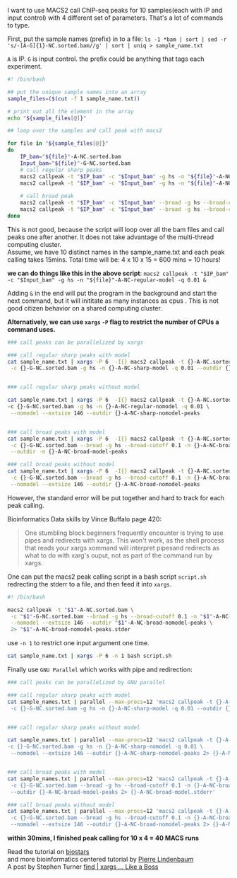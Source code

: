 
I want to use MACS2 call ChIP-seq peaks for 10 samples(each with IP and input control) with 4 different set of parameters. That's a lot of commands to type.


First, put the sample names (prefix) in to a file: 
`ls -1 *bam | sort | sed -r 's/-[A-G]{1}-NC.sorted.bam//g' | sort | uniq > sample_name.txt`  

`A` is IP. `G` is input control. 
the prefix could be anything that tags each experiment.

```bash
#! /bin/bash

## put the unique sample names into an array 
sample_files=($(cut -f 1 sample_name.txt))

# print out all the element in the array
echo "${sample_files[@]}"

## loop over the samples and call peak with macs2  

for file in "${sample_files[@]}"
do
	IP_bam="${file}"-A-NC.sorted.bam
	Input_bam="${file}"-G-NC.sorted.bam
	# call regular sharp peaks
	macs2 callpeak -t "$IP_bam" -c "$Input_bam" -g hs -n "${file}"-A-NC-regular-model -q 0.01 
	macs2 callpeak -t "$IP_bam" -c "$Input_bam" -g hs -n "${file}"-A-NC-regular-nomodel -q 0.01 --nomodel --extsize 146
	
	# call broad peak 
	macs2 callpeak -t "$IP_bam" -c "$Input_bam" --broad -g hs --broad-cutoff 0.1 -n "${file}"-A-NC-broad-model 
	macs2 callpeak -t "$IP_bam" -c "$Input_bam" --broad -g hs --broad-cutoff 0.1 -n "${file}"-A-NC-broad-nomodel --nomodel --extsize 146
done
```
This is not good, because the script will loop over all the bam files and 
call peaks one after another. It does not take advantage of the multi-thread
computing cluster.  
Assume, we have 10 distinct names in the sample_name.txt and each peak calling takes 15mins. Total time will be: 4 x 10 x 15 = 600 mins = 10 hours!

**we can do things like this in the above script**:
`macs2 callpeak -t "$IP_bam" -c "$Input_bam" -g hs -n "${file}"-A-NC-regular-model -q 0.01 &` 

Adding `&` in the end will put the program in the background and start the next command, but it will inititate as many instances as cpus . This is not good citizen behavior on a shared computing cluster.


**Alternatively, we can use `xargs` `-P` flag to restrict the number of CPUs a command uses.**

```bash
### call peaks can be parallelized by xargs

### call regular sharp peaks with model
cat sample_name.txt | xargs -P 6  -I{} macs2 callpeak -t {}-A-NC.sorted.bam \
 -c {}-G-NC.sorted.bam -g hs -n {}-A-NC-sharp-model -q 0.01 --outdir {}-A-NC-sharp-model-peaks


### call regular sharp peaks without model

cat sample_name.txt | xargs -P 6  -I{} macs2 callpeak -t {}-A-NC.sorted.bam \
-c {}-G-NC.sorted.bam -g hs -n {}-A-NC-regular-nomodel -q 0.01 \
 --nomodel --extsize 146 --outdir {}-A-NC-sharp-nomodel-peaks 


### call broad peaks with model
cat sample_name.txt | xargs -P 6  -I{} macs2 callpeak -t {}-A-NC.sorted.bam \
 -c {}-G-NC.sorted.bam --broad -g hs --broad-cutoff 0.1 -n {}-A-NC-broad-model \
 --outdir -n {}-A-NC-broad-model-peaks

### call broad peaks without model
cat sample_name.txt | xargs -P 6  -I{} macs2 callpeak -t {}-A-NC.sorted.bam \
 -c {}-G-NC.sorted.bam --broad -g hs --broad-cutoff 0.1 -n {}-A-NC-broad-nomodel \
 --nomodel --extsize 146 --outdir {}-A-NC-broad-nomodel-peaks
```

However, the standard error will be put together and hard to track for each peak calling. 

Bioinformatics Data skills by Vince Buffalo page 420:
>One stumbling block beginners frequently encounter is trying to use pipes and redirects with xargs. This won't work, as the shell process that reads your xargs xommand will interpret pipesand redirects as what to do with xarg's ouput, not as part of the command run by xargs.


One can put the macs2 peak calling script in a bash script `script.sh` redrecting the stderr to a file, and then feed it into `xargs`.

```bash
#! /bin/bash

macs2 callpeak -t "$1"-A-NC.sorted.bam \
 -c "$1"-G-NC.sorted.bam --broad -g hs --broad-cutoff 0.1 -n "$1"-A-NC-broad-nomodel \
 --nomodel --extsize 146 --outdir "$1"-A-NC-broad-nomodel-peaks \
 2> "$1"-A-NC-broad-nomodel-peaks.stder

```
use `-n 1` to restrict one input argument one time.

```bash
cat sample_name.txt | xargs -P 6 -n 1 bash script.sh

```
  
Finally use `GNU Parallel` which works with pipe and redirection:  

```bash
### call peaks can be parallelized by GNU parallel

### call regular sharp peaks with model
cat sample_names.txt | parallel --max-procs=12 'macs2 callpeak -t {}-A-NC.sorted.bam \
 -c {}-G-NC.sorted.bam -g hs -n {}-A-NC-sharp-model -q 0.01 --outdir {}-A-NC-sharp-model-peaks 2> {}-A-NC-sharp-model.stderr'


### call regular sharp peaks without model

cat sample_names.txt | parallel --max-procs=12 'macs2 callpeak -t {}-A-NC.sorted.bam \
-c {}-G-NC.sorted.bam -g hs -n {}-A-NC-sharp-nomodel -q 0.01 \
 --nomodel --extsize 146 --outdir {}-A-NC-sharp-nomodel-peaks 2> {}-A-NC-sharp-nomodel.stderr'


### call broad peaks with model
cat sample_names.txt | parallel --max-procs=12 'macs2 callpeak -t {}-A-NC.sorted.bam \
 -c {}-G-NC.sorted.bam --broad -g hs --broad-cutoff 0.1 -n {}-A-NC-broad-model -q 0.01 \
 --outdir {}-A-NC-broad-model-peaks 2> {}-A-NC-broad-model.stderr'

### call broad peaks without model
cat sample_names.txt | parallel --max-procs=12 'macs2 callpeak -t {}-A-NC.sorted.bam \
 -c {}-G-NC.sorted.bam --broad -g hs --broad-cutoff 0.1 -n {}-A-NC-broad-nomodel -q 0.01 \
 --nomodel --extsize 146 --outdir {}-A-NC-broad-nomodel-peaks 2> {}-A-NC-broad-nomodel.stderr'

```
**within 30mins, I finished peak calling for 10 x 4 = 40 MACS runs**

Read the tutorial on [biostars](https://www.biostars.org/p/63816/)  
and more bioinformatics centered tutorial by [Pierre Lindenbaum](http://figshare.com/articles/GNU_parallel_for_Bioinformatics_my_notebook/822138)   
A post by Stephen Turner [find | xargs ... Like a Boss](http://www.gettinggeneticsdone.com/2012/03/find-xargs-like-boss.html) 
